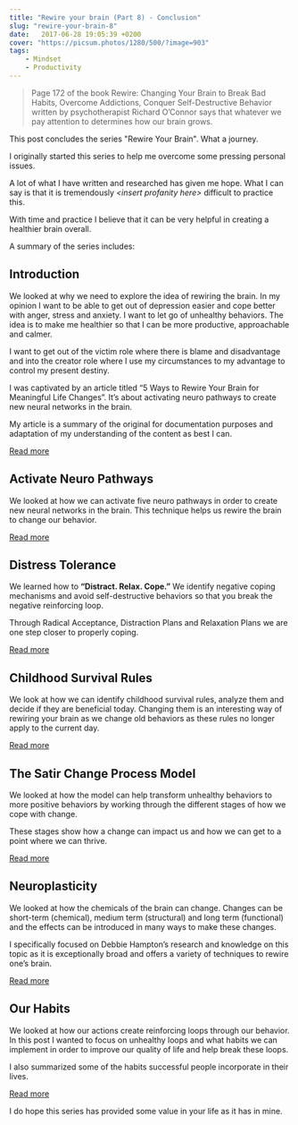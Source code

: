```yaml
---
title: "Rewire your brain (Part 8) - Conclusion"
slug: "rewire-your-brain-8"
date:   2017-06-28 19:05:39 +0200
cover: "https://picsum.photos/1280/500/?image=903"
tags: 
    - Mindset
    - Productivity
---
```


> Page 172 of the book Rewire: Changing Your Brain to Break Bad Habits, 
> Overcome Addictions, Conquer Self-Destructive Behavior written by 
> psychotherapist Richard O’Connor says that whatever we pay attention to 
> determines how our brain grows.

This post concludes the series "Rewire Your Brain". What a journey.

I originally started this series to help me overcome some pressing personal 
issues.

A lot of what I have written and researched has given me hope. What I can 
say is that it is tremendously _&lt;insert profanity here&gt;_ difficult to practice 
this. 

With time and practice I believe that it can be very helpful in creating a 
healthier brain overall.

A summary of the series includes:

## Introduction

We looked at why we need to explore the idea of rewiring the brain. In my 
opinion I want to be able to get out of depression easier and cope better 
with anger, stress and anxiety. I want to let go of unhealthy behaviors. 
The idea is to make me healthier so that I can be more productive, 
approachable and calmer.

I want to get out of the victim role where there is blame and disadvantage 
and into the creator role where I use my circumstances to my advantage to 
control my present destiny.

I was captivated by an article titled “5 Ways to Rewire Your Brain for 
Meaningful Life Changes”. It’s about activating neuro pathways to create 
new neural networks in the brain.

My article is a summary of the original for documentation purposes and 
adaptation of my understanding of the content as best I can.

[Read more](/blog/rewire-your-brain-1)

## Activate Neuro Pathways

We looked at how we can activate five neuro pathways in order to create new 
neural networks in the brain. This technique helps us rewire the brain to 
change our behavior.

[Read more](/blog/rewire-your-brain-2)

## Distress Tolerance

We learned how to **“Distract. Relax. Cope.”** We identify negative coping 
mechanisms and avoid self-destructive behaviors so that you break the 
negative reinforcing loop.

Through Radical Acceptance, Distraction Plans and Relaxation Plans we are 
one step closer to properly coping.

[Read more](/blog/rewire-your-brain-3)

## Childhood Survival Rules

We look at how we can identify childhood survival rules, analyze them and 
decide if they are beneficial today. Changing them is an interesting way of 
rewiring your brain as we change old behaviors as these rules no longer 
apply to the current day.

[Read more](/blog/rewire-your-brain-4)

## The Satir Change Process Model

We looked at how the model can help transform unhealthy behaviors to more 
positive behaviors by working through the different stages of how we cope 
with change.

These stages show how a change can impact us and how we can get to a 
point where we can thrive.

[Read more](/blog/rewire-your-brain-5)

## Neuroplasticity

We looked at how the chemicals of the brain can change. Changes can be 
short-term (chemical), medium term (structural) and long term (functional) 
and the effects can be introduced in many ways to make these changes.

I specifically focused on Debbie Hampton’s research and knowledge on this 
topic as it is exceptionally broad and offers a variety of techniques to 
rewire one’s brain.

[Read more](/blog/rewire-your-brain-6)

## Our Habits

We looked at how our actions create reinforcing loops through our behavior. 
In this post I wanted to focus on unhealthy loops and what habits we can 
implement in order to improve our quality of life and help break these loops.

I also summarized some of the habits successful people incorporate in their 
lives.

[Read more](/blog/rewire-your-brain-7)

I do hope this series has provided some value in your life as it has in mine. 
